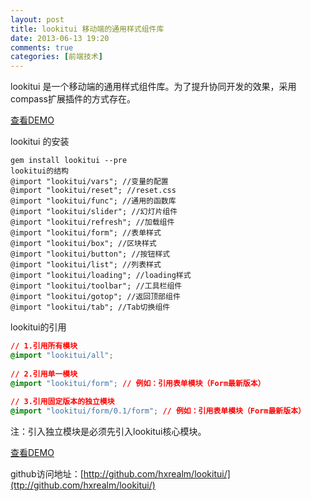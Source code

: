 ```yaml
---
layout: post
title: lookitui 移动端的通用样式组件库
date: 2013-06-13 19:20
comments: true
categories: [前端技术]
---
```


lookitui 是一个移动端的通用样式组件库。为了提升协同开发的效果，采用compass扩展插件的方式存在。

[查看DEMO](/demo/dpl.html)

lookitui 的安装

    gem install lookitui --pre
    lookitui的结构
    @import "lookitui/vars"; //变量的配置   
    @import "lookitui/reset"; //reset.css   
    @import "lookitui/func"; //通用的函数库  
    @import "lookitui/slider"; //幻灯片组件  
    @import "lookitui/refresh"; //加载组件  
    @import "lookitui/form"; //表单样式  
    @import "lookitui/box"; //区块样式  
    @import "lookitui/button"; //按钮样式  
    @import "lookitui/list"; //列表样式  
    @import "lookitui/loading"; //loading样式  
    @import "lookitui/toolbar"; //工具栏组件  
    @import "lookitui/gotop"; //返回顶部组件  
    @import "lookitui/tab"; //Tab切换组件

lookitui的引用

```css
// 1.引用所有模块  
@import "lookitui/all";
    
// 2.引用单一模块  
@import "lookitui/form"; // 例如：引用表单模块（Form最新版本）
    
// 3.引用固定版本的独立模块  
@import "lookitui/form/0.1/form"; // 例如：引用表单模块（Form最新版本）
```

注：引入独立模块是必须先引入lookitui核心模块。

[查看DEMO](/demo/dpl.html)

github访问地址：[http://github.com/hxrealm/lookitui/](ttp://github.com/hxrealm/lookitui/)
